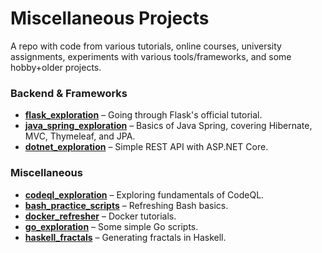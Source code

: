 # Miscellaneous Projects

A repo with code from various tutorials, online courses, university assignments, experiments with various tools/frameworks, and some hobby+older projects.

### Backend & Frameworks

- [**flask_exploration**](/flask_exploration/) – Going through Flask's official tutorial.
- [**java_spring_exploration**](/java_spring_exploration/) – Basics of Java Spring, covering Hibernate, MVC, Thymeleaf, and JPA.
- [**dotnet_exploration**](/dotnet_exploration/) – Simple REST API with ASP.NET Core.

### Miscellaneous

- [**codeql_exploration**](/codeql_exploration/) – Exploring fundamentals of CodeQL.
- [**bash_practice_scripts**](/bash_practice/) – Refreshing Bash basics.
- [**docker_refresher**](/docker_refresher/) – Docker tutorials.
- [**go_exploration**](/go_exploration/) – Some simple Go scripts.
- [**haskell_fractals**](/haskell_fractals/) – Generating fractals in Haskell.
